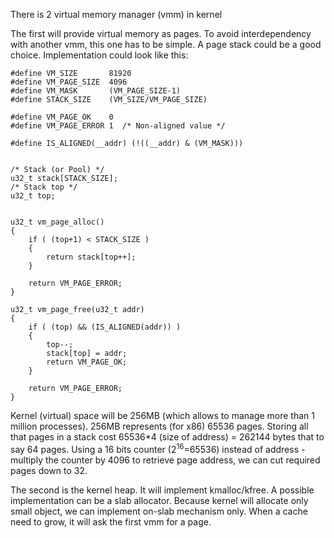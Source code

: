 There is 2 virtual memory manager (vmm) in kernel

The first will provide virtual memory as pages. To avoid interdependency with another vmm, this one has to be simple. A page stack could be a good choice. Implementation could look like this:

```
#define VM_SIZE       81920
#define VM_PAGE_SIZE  4096
#define VM_MASK       (VM_PAGE_SIZE-1)
#define STACK_SIZE    (VM_SIZE/VM_PAGE_SIZE)

#define VM_PAGE_OK    0
#define VM_PAGE_ERROR 1  /* Non-aligned value */

#define IS_ALIGNED(__addr) (!((__addr) & (VM_MASK)))


/* Stack (or Pool) */
u32_t stack[STACK_SIZE];
/* Stack top */
u32_t top;


u32_t vm_page_alloc()
{
	if ( (top+1) < STACK_SIZE )
	{
		return stack[top++];
	}
	
	return VM_PAGE_ERROR;
}

u32_t vm_page_free(u32_t addr)
{
	if ( (top) && (IS_ALIGNED(addr)) )
	{
		top--;
		stack[top] = addr;
		return VM_PAGE_OK;
	}
	
	return VM_PAGE_ERROR;
}
```


Kernel (virtual) space will be 256MB (which allows to manage more than 1 million processes). 256MB represents (for x86) 65536 pages. Storing all that pages in a stack cost 65536\*4 (size of address) = 262144 bytes that to say 64 pages.
Using a 16 bits counter (2<sup>16</sup>=65536) instead of address - multiply the counter by 4096 to retrieve page address, we can cut required pages down to 32.


The second is the kernel heap. It will implement kmalloc/kfree. A possible implementation can be a slab allocator. Because kernel will allocate only small object, we can implement on-slab mechanism only. When a cache need to grow, it will ask the first vmm for a page.